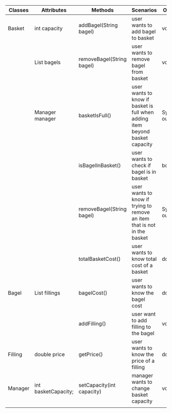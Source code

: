 | Classes | Attributes             | Methods                    | Scenarios                                                                    | Output     |
|---------|------------------------|----------------------------|------------------------------------------------------------------------------|------------|
| Basket  | int capacity           | addBagel(String bagel)     | user wants to add bagel to basket                                            | void       |
|         | List<Bagel> bagels     | removeBagel(String bagel)  | user wants to remove bagel from basket                                       | void       |
|         | Manager manager        | basketIsFull()             | user wants to know if basket is full when adding item beyond basket capacity | System out |
|         |                        | isBagelInBasket()          | user wants to check if bagel is in basket                                    | boolean    |
|         |                        | removeBagel(String bagel)  | user wants to know if trying to remove an item that is not in the basket     | System out |
|         |                        | totalBasketCost()          | user wants to know total cost of a basket                                    | double     |
| Bagel   | List<Filling> fillings | bagelCost()                | user wants to know the bagel cost                                            | double     |
|         |                        | addFilling()               | user want to add filling to the bagel                                        | void       |
| Filling | double price           | getPrice()                 | user wants to know the price of a filling                                    | double     |
| Manager | int basketCapacity;    | setCapacity(int capacity)  | manager wants to change basket capacity                                      | void       |
|         |                        |                            |                                                                              |            |
